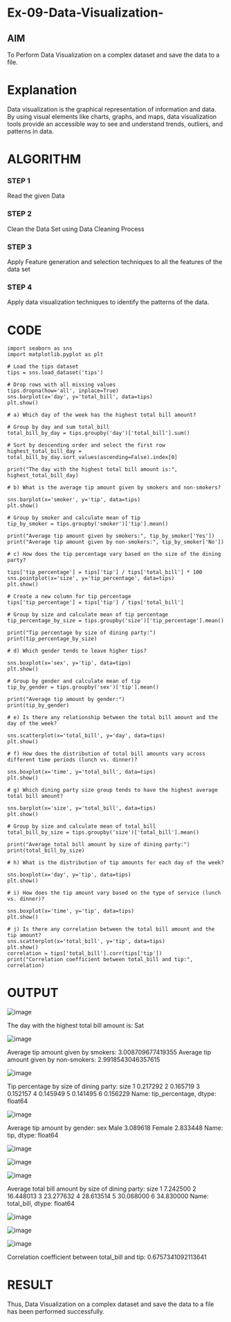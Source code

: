 # Ex-09-Data-Visualization-

## AIM
To Perform Data Visualization on a complex dataset and save the data to a file. 

# Explanation
Data visualization is the graphical representation of information and data. By using visual elements like charts, graphs, and maps, data visualization tools provide an accessible way to see and understand trends, outliers, and patterns in data.

# ALGORITHM
### STEP 1
Read the given Data
### STEP 2
Clean the Data Set using Data Cleaning Process
### STEP 3
Apply Feature generation and selection techniques to all the features of the data set
### STEP 4
Apply data visualization techniques to identify the patterns of the data.


# CODE
```
import seaborn as sns
import matplotlib.pyplot as plt

# Load the tips dataset
tips = sns.load_dataset('tips')

# Drop rows with all missing values
tips.dropna(how='all', inplace=True)
sns.barplot(x='day', y='total_bill', data=tips)
plt.show()

# a) Which day of the week has the highest total bill amount?

# Group by day and sum total_bill
total_bill_by_day = tips.groupby('day')['total_bill'].sum()

# Sort by descending order and select the first row
highest_total_bill_day = total_bill_by_day.sort_values(ascending=False).index[0]

print("The day with the highest total bill amount is:", highest_total_bill_day)

# b) What is the average tip amount given by smokers and non-smokers?

sns.barplot(x='smoker', y='tip', data=tips)
plt.show()

# Group by smoker and calculate mean of tip
tip_by_smoker = tips.groupby('smoker')['tip'].mean()

print("Average tip amount given by smokers:", tip_by_smoker['Yes'])
print("Average tip amount given by non-smokers:", tip_by_smoker['No'])

# c) How does the tip percentage vary based on the size of the dining party?

tips['tip_percentage'] = tips['tip'] / tips['total_bill'] * 100
sns.pointplot(x='size', y='tip_percentage', data=tips)
plt.show()

# Create a new column for tip percentage
tips['tip_percentage'] = tips['tip'] / tips['total_bill']

# Group by size and calculate mean of tip percentage
tip_percentage_by_size = tips.groupby('size')['tip_percentage'].mean()

print("Tip percentage by size of dining party:")
print(tip_percentage_by_size)

# d) Which gender tends to leave higher tips?

sns.boxplot(x='sex', y='tip', data=tips)
plt.show()

# Group by gender and calculate mean of tip
tip_by_gender = tips.groupby('sex')['tip'].mean()

print("Average tip amount by gender:")
print(tip_by_gender)

# e) Is there any relationship between the total bill amount and the day of the week?

sns.scatterplot(x='total_bill', y='day', data=tips)
plt.show()

# f) How does the distribution of total bill amounts vary across different time periods (lunch vs. dinner)?

sns.boxplot(x='time', y='total_bill', data=tips)
plt.show()

# g) Which dining party size group tends to have the highest average total bill amount?

sns.barplot(x='size', y='total_bill', data=tips)
plt.show()

# Group by size and calculate mean of total_bill
total_bill_by_size = tips.groupby('size')['total_bill'].mean()

print("Average total bill amount by size of dining party:")
print(total_bill_by_size)

# h) What is the distribution of tip amounts for each day of the week?

sns.boxplot(x='day', y='tip', data=tips)
plt.show()

# i) How does the tip amount vary based on the type of service (lunch vs. dinner)?

sns.boxplot(x='time', y='tip', data=tips)
plt.show()

# j) Is there any correlation between the total bill amount and the tip amount?
sns.scatterplot(x='total_bill', y='tip', data=tips)
plt.show()
correlation = tips['total_bill'].corr(tips['tip'])
print("Correlation coefficient between total_bill and tip:", correlation)
```

# OUTPUT

![image](https://github.com/shara56/Ex-08-Data-Visualization_1/assets/113497104/e6f2ad16-4c9e-44c4-b9a4-0ce84ae5d11d)

The day with the highest total bill amount is: Sat

![image](https://github.com/shara56/Ex-08-Data-Visualization_1/assets/113497104/90afd63c-ad85-480f-8ab3-454574ec3884)

Average tip amount given by smokers: 3.008709677419355 Average tip amount given by non-smokers: 2.9918543046357615

![image](https://github.com/shara56/Ex-08-Data-Visualization_1/assets/113497104/ab06b64b-55b5-4057-89d4-052a84c31866)

Tip percentage by size of dining party: size 1 0.217292 2 0.165719 3 0.152157 4 0.145949 5 0.141495 6 0.156229 Name: tip_percentage, dtype: float64

![image](https://github.com/shara56/Ex-08-Data-Visualization_1/assets/113497104/42738d18-9fc8-4539-bc79-ceaa283c07f4)

Average tip amount by gender: sex Male 3.089618 Female 2.833448 Name: tip, dtype: float64

![image](https://github.com/shara56/Ex-08-Data-Visualization_1/assets/113497104/6c892385-95fb-43dc-bbd0-febc498bb830)

![image](https://github.com/shara56/Ex-08-Data-Visualization_1/assets/113497104/717e545b-aea1-432f-a854-8510150639d1)

![image](https://github.com/shara56/Ex-08-Data-Visualization_1/assets/113497104/a77401a6-a4ef-4d71-a087-e5e73aef2c95)

Average total bill amount by size of dining party: size 1 7.242500 2 16.448013 3 23.277632 4 28.613514 5 30.068000 6 34.830000 Name: total_bill, dtype: float64

![image](https://github.com/shara56/Ex-08-Data-Visualization_1/assets/113497104/7be7d091-7b26-4cc4-9881-fd879f910a4b)

![image](https://github.com/shara56/Ex-08-Data-Visualization_1/assets/113497104/3654742c-99f7-4430-b3c4-499c0525453b)

![image](https://github.com/shara56/Ex-08-Data-Visualization_1/assets/113497104/b422e898-60f6-45fb-86c1-3ce12ab1899f)

Correlation coefficient between total_bill and tip: 0.6757341092113641

# RESULT

Thus, Data Visualization on a complex dataset and save the data to a file has been performed successfully.





